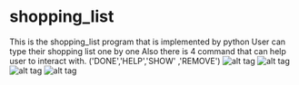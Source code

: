 # shopping_list
This is the shopping_list program that is implemented by python
User can type their shopping list one by one
Also there is 4 command that can help user to interact with. ('DONE','HELP','SHOW' ,'REMOVE')
![alt tag](http://i.imgur.com/Ke3O4MF.png)
![alt tag](http://i.imgur.com/2Co48TW.png)
![alt tag](http://i.imgur.com/QaRTRIS.png)
![alt tag](http://i.imgur.com/NXQ78Tn.png)
